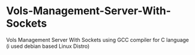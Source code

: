 # Vols-Management-Server-With-Sockets
Vols Management Server With Sockets using GCC compiler for C language (i used debian based Linux Distro) 
